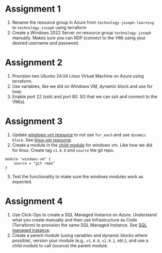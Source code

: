 # Assignment 1
1. Rename the resource group in Azure from `technology-joseph-learning` to `technology-joseph` using terraform
2. Create a Windows 2022 Server on resource group `technology-joseph` manually. Makes sure you can RDP (connect to the VM) using your desired username and password.

# Assignment 2
1. Provision two Ubuntu 24.04 Linux Virtual Machine on Azure using terraform.
2. Use variables, like we did on Windows VM, dynamic block and use for loop.
3. Enable port 22 (ssh) and port 80. SO that we can ssh and connect to the VM(s).

# Assignment 3
1. Update [windows-vm resource](https://github.com/jojo-orgs/azure-windows/blob/main/main.tf#L74-L100) to not use `for_each` and use `dynamic block`. See [linux-vm resource](https://github.com/jojo-orgs/azure-linux/blob/main/main.tf#L69-L102).
2. Create a module in the [child module](https://github.com/jojo-engineer/terraform/blob/main/main.tf) for windows vm. Like how we did for linux. Create tag `v1.0.0` and `source` the git repo.
```hcl
module "windows-vm" {
    source = "git repo"
}
```
3. Test the functionality to make sure the windows modules work as expected.

# Assignment 4
1. Use Click-Ops to create a SQL Managed Instance on Azure. Understand what you create manually and then use Infrastructure as Code (Terraform) to provision the same SQL Managed Instance. See [SQL managed instance](https://portal.azure.com/#browse/Microsoft.Sql%2FmanagedInstances).
2. Create a parent module (using variables and dynamic blocks where possible), version your module (e.g., `v1.0.0`, `v1.0.1`, etc.), and use a child module to call (source) the parent module.
